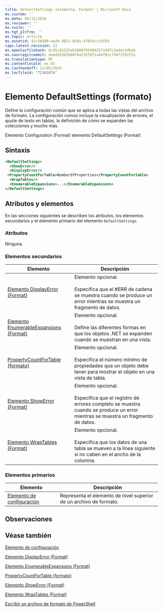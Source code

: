 ```yaml
---
title: DefaultSettings (elemento, Format) | Microsoft Docs
ms.custom: ''
ms.date: 09/13/2016
ms.reviewer: ''
ms.suite: ''
ms.tgt_pltfrm: ''
ms.topic: article
ms.assetid: 41c56499-ee20-4821-830a-478fdcc33f83
caps.latest.revision: 11
ms.openlocfilehash: bc95c62222eb2806f92499257a397c2e4ec5dbab
ms.sourcegitcommit: debd2b38fb8070a7357bf1a4bf9cc736f3702f31
ms.translationtype: MT
ms.contentlocale: es-ES
ms.lasthandoff: 12/05/2019
ms.locfileid: "72363874"
---
```

# <a name="defaultsettings-element-format"></a>Elemento DefaultSettings (formato)

Define la configuración común que se aplica a todas las vistas del archivo de formato. La configuración común incluye la visualización de errores, el ajuste de texto en tablas, la definición de cómo se expanden las colecciones y mucho más.

Elemento Configuration (Format) elemento DefaultSettings (Format)

## <a name="syntax"></a>Sintaxis

```xml
<DefaultSettings>
  <ShowError/>
  <DisplayError/>
 <PropertyCountForTable>NumberOfProperties</PropertyCountFortable>
  <WrapTables/>
  <EnumerableExpansions>...</EnumerableExpansions>
</DefaultSettings>
```

## <a name="attributes-and-elements"></a>Atributos y elementos

En las secciones siguientes se describen los atributos, los elementos secundarios y el elemento primario del elemento `DefaultSettings`.

### <a name="attributes"></a>Atributos

Ninguna.

### <a name="child-elements"></a>Elementos secundarios

|Elemento|Descripción|
|-------------|-----------------|
|[Elemento DisplayError (Format)](./displayerror-element-format.md)|Elemento opcional.<br /><br /> Especifica que el #ERR de cadena se muestra cuando se produce un error mientras se muestra un fragmento de datos.|
|[Elemento EnumerableExpansions (Format)](./enumerableexpansions-element-format.md)|Elemento opcional.<br /><br /> Define las diferentes formas en que los objetos .NET se expanden cuando se muestran en una vista.|
|[PropertyCountForTable (formato)](./propertycountfortable-element-format.md)|Elemento opcional.<br /><br /> Especifica el número mínimo de propiedades que un objeto debe tener para mostrar el objeto en una vista de tabla.|
|[Elemento ShowError (Format)](./showerror-element-format.md)|Elemento opcional.<br /><br /> Especifica que el registro de errores completo se muestra cuando se produce un error mientras se muestra un fragmento de datos.|
|[Elemento WrapTables (Format)](./wraptables-element-format.md)|Elemento opcional.<br /><br /> Especifica que los datos de una tabla se mueven a la línea siguiente si no caben en el ancho de la columna.|

### <a name="parent-elements"></a>Elementos primarios

|Elemento|Descripción|
|-------------|-----------------|
|[Elemento de configuración](./configuration-element-format.md)|Representa el elemento de nivel superior de un archivo de formato.|

## <a name="remarks"></a>Observaciones

## <a name="see-also"></a>Véase también

[Elemento de configuración](./configuration-element-format.md)

[Elemento DisplayError (Format)](./displayerror-element-format.md)

[Elemento EnumerableExpansions (Format)](./enumerableexpansions-element-format.md)

[PropertyCountForTable (formato)](./propertycountfortable-element-format.md)

[Elemento ShowError (Format)](./showerror-element-format.md)

[Elemento WrapTables (Format)](./wraptables-element-format.md)

[Escribir un archivo de formato de PowerShell](./writing-a-powershell-formatting-file.md)
